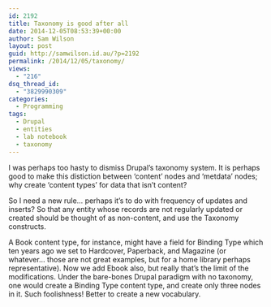 ```yaml
---
id: 2192
title: Taxonomy is good after all
date: 2014-12-05T08:53:39+00:00
author: Sam Wilson
layout: post
guid: http://samwilson.id.au/?p=2192
permalink: /2014/12/05/taxonomy/
views:
  - "216"
dsq_thread_id:
  - "3829990309"
categories:
  - Programming
tags:
  - Drupal
  - entities
  - lab notebook
  - taxonomy
---
```

I was perhaps too hasty to dismiss Drupal’s taxonomy system. It is perhaps good to make this distiction between ‘content’ nodes and ‘metdata’ nodes; why create ‘content types’ for data that isn’t content?

So I need a new rule… perhaps it’s to do with frequency of updates and inserts? So that any entity whose records are not regularly updated or created should be thought of as non-content, and use the Taxonomy constructs.

A Book content type, for instance, might have a field for Binding Type which ten years ago we set to Hardcover, Paperback, and Magazine (or whatever… those are not great examples, but for a home library perhaps representative). Now we add Ebook also, but really that’s the limit of the modifications. Under the bare-bones Drupal paradigm with no taxonomy, one would create a Binding Type content type, and create only three nodes in it. Such foolishness! Better to create a new vocabulary.